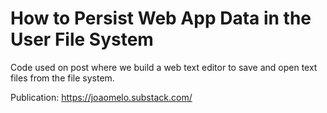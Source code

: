 # How to Persist Web App Data in the User File System

Code used on post where we build a web text editor to save and open text files from the file system.

Publication: https://joaomelo.substack.com/
